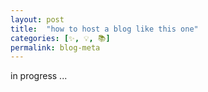 ```yaml
---
layout: post
title:  "how to host a blog like this one"
categories: [✨, 💡, 📚]
permalink: blog-meta
---
```


in progress ...
